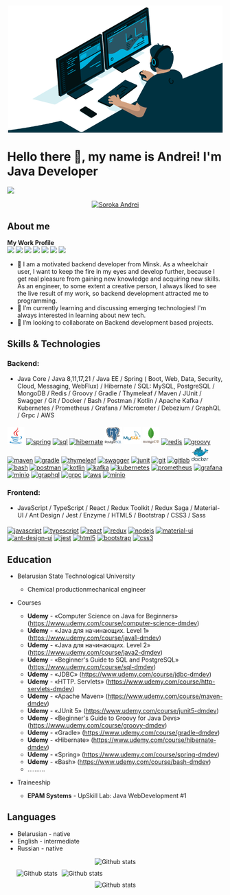 <div style="display: flex; justify-content: center;">
<img src="assets/user.gif" width="500" alt="Soroka Andrei">
</div>

# Hello there 👋, my name is Andrei! I'm Java Developer #

[![](https://komarev.com/ghpvc/?username=JavaCoDED78&label=Profile%20views&color=0e75b6&style=flat)](https://github.com/JavaCoDED78)

<div style="display: flex; justify-content: center;">
<a href="https://github.com/ryo-ma/github-profile-trophy"><img src="https://github-profile-trophy.vercel.app/?username=JavaCoDED78&theme=nord" alt="Soroka Andrei" /></a>
</div>


## **About me** ##

**My Work Profile**\
[![](https://img.shields.io/badge/-LinkedIn-blue?logo=linkedin&logoColor=white&style=for-the-badge)](https://www.linkedin.com/in/andrei-soroka-2b98b721a/)
[![](https://img.shields.io/badge/-Discord-5662F5?logo=discord&logoColor=white&style=for-the-badge)](https://discordapp.com/users/762913229772292126/)
[![](https://img.shields.io/badge/-Viber-7360F2?logo=viber&logoColor=white&style=for-the-badge)](viber://chat?number=%2B375291406806)
[![](https://img.shields.io/badge/-WhatsApp-27d045?logo=whatsapp&logoColor=white&style=for-the-badge)](https://api.whatsapp.com/send?phone=375291406806)
[![](https://img.shields.io/badge/-Telegram-33B0E2?logo=telegram&logoColor=white&style=for-the-badge)](https://t.me/androseto)
[![](https://img.shields.io/badge/-Skype-0091D2?logo=skype&logoColor=white&style=for-the-badge)](skype:androsor99?chat)
[![](https://img.shields.io/badge/-Gmail-dd4e42?logo=gmail&logoColor=white&style=for-the-badge)](mailto:javaded78@gmail.com)

- 🔭 I am a motivated backend developer from Minsk. As a wheelchair user, I want to keep the fire in my eyes and develop
  further, because I get real pleasure from gaining new knowledge and acquiring new skills. As an engineer, to some
  extent
  a creative person, I always liked to see the live result of my work, so backend development attracted me to
  programming.
- 🌱 I’m currently learning and discussing emerging technologies! I'm always interested in learning about new tech.
- 👯 I’m looking to collaborate on Backend development based projects.

## **Skills & Technologies** ##

### Backend:

- Java Core / Java 8,11,17,21 / Java EE / Spring ( Boot, Web, Data, Security, Cloud, Messaging, WebFlux) / Hibernate /
  SQL: MySQL,
  PostgreSQL / MongoDB / Redis / Groovy / Gradle / Thymeleaf / Maven / JUnit / Swagger / Git / Docker / Bash / Postman /
  Kotlin / Apache Kafka / Kubernetes / Prometheus / Grafana / Micrometer / Debezium / GraphQL / Grpc / AWS

####

<a href="https://www.java.com" target="_blank" rel="noreferrer"> <img src="https://raw.githubusercontent.com/devicons/devicon/master/icons/java/java-original.svg" alt="java" width="40" height="40"/></a>
<a href="https://spring.io/" target="_blank" rel="noreferrer"> <img src="https://www.vectorlogo.zone/logos/springio/springio-icon.svg" alt="spring" width="40" height="40"/></a>
<a href="https://www.postgresql.org" target="_blank" rel="noreferrer"> <img src="https://raw.githubusercontent.com/benc-uk/icon-collection/master/azure-patterns/sql-edge.svg" alt="sql" width="40" height="40"/></a>
<a href="https://hibernate.org/" target="_blank" rel="noreferrer"> <img src="https://www.vectorlogo.zone/logos/hibernate/hibernate-icon.svg" alt="hibernate" width="40" height="40"/></a>
<a href="https://www.postgresql.org" target="_blank" rel="noreferrer"> <img src="https://raw.githubusercontent.com/devicons/devicon/master/icons/postgresql/postgresql-original-wordmark.svg" alt="postgresql" width="40" height="40"/></a> 
<a href="https://www.mysql.com/" target="_blank" rel="noreferrer"> <img src="https://raw.githubusercontent.com/devicons/devicon/master/icons/mysql/mysql-original-wordmark.svg" alt="mysql" width="40" height="40"/></a>
<a href="https://www.mongodb.com/" target="_blank" rel="noreferrer"> <img src="https://raw.githubusercontent.com/devicons/devicon/master/icons/mongodb/mongodb-original-wordmark.svg" alt="mongodb" width="40" height="40"/></a>
<a href="https://redis.io/" target="_blank" rel="noreferrer"> <img src="https://www.vectorlogo.zone/logos/redis/redis-icon.svg" alt="redis" width="40" height="40"/></a>
<a href="https://groovy-lang.org/" target="_blank" rel="noreferrer"> <img src="https://cdn.jsdelivr.net/gh/devicons/devicon@latest/icons/groovy/groovy-original.svg" alt="groovy" width="40" height="40"/></a>
<a href="https://maven.apache.org/" target="_blank" rel="noreferrer"> <img src="https://www.vectorlogo.zone/logos/apache_maven/apache_maven-icon.svg" alt="maven" width="40" height="40"/></a>
<a href="https://gradle.org/" target="_blank" rel="noreferrer"> <img src="https://www.vectorlogo.zone/logos/gradle/gradle-icon.svg" alt="gradle" width="40" height="40"/></a>
<a href="https://www.thymeleaf.org/" target="_blank" rel="noreferrer"> <img src="https://www.thymeleaf.org/images/thymeleaf.png" alt="thymeleaf" width="40" height="40"/></a>
<a href="https://swagger.io" target="_blank" rel="noreferrer"> <img src="https://www.vectorlogo.zone/logos/openapis/openapis-icon.svg" alt="swagger" width="40" height="40"/></a>
<a href="https://junit.org/junit5/" target="_blank" rel="noreferrer"> <img src="https://junit.org/junit5/assets/img/junit5-logo.png" alt="junit" width="40" height="40"/></a>
<a href="https://git-scm.com/" target="_blank" rel="noreferrer"> <img src="https://www.vectorlogo.zone/logos/git-scm/git-scm-icon.svg" alt="git" width="40" height="40"/></a>
<a href="https://gitlab.com/" target="_blank" rel="noreferrer"> <img src="https://www.vectorlogo.zone/logos/gitlab/gitlab-icon.svg" alt="gitlab" width="40" height="40"/></a>
<a href="https://www.docker.com/" target="_blank" rel="noreferrer"> <img src="https://raw.githubusercontent.com/devicons/devicon/master/icons/docker/docker-original-wordmark.svg" alt="docker" width="40" height="40"/></a>
<a href="https://www.gnu.org/software/bash/" target="_blank" rel="noreferrer"> <img src="https://www.vectorlogo.zone/logos/gnu_bash/gnu_bash-icon.svg" alt="bash" width="40" height="40"/></a> 
<a href="https://postman.com" target="_blank" rel="noreferrer"> <img src="https://www.vectorlogo.zone/logos/getpostman/getpostman-icon.svg" alt="postman" width="40" height="40"/></a>
<a href="https://kotlinlang.org/" target="_blank" rel="noreferrer"> <img src="https://raw.githubusercontent.com/danielcranney/readme-generator/main/public/icons/skills/kotlin-colored.svg" alt="kotlin" width="40" height="40"/></a>
<a href="https://kafka.apache.org/" target="_blank" rel="noreferrer"> <img src="https://www.vectorlogo.zone/logos/apache_kafka/apache_kafka-icon.svg" alt="kafka" width="40" height="40"/></a>
<a href="https://kubernetes.io/" target="_blank" rel="noreferrer"> <img src="https://www.vectorlogo.zone/logos/kubernetes/kubernetes-icon.svg" alt="kubernetes" width="40" height="40"/></a>
<a href="https://prometheus.io/" target="_blank" rel="noreferrer"> <img src="https://www.vectorlogo.zone/logos/prometheusio/prometheusio-icon.svg" alt="prometheus" width="40" height="40"/></a>
<a href="https://grafana.com/" target="_blank" rel="noreferrer"> <img src="https://www.vectorlogo.zone/logos/grafana/grafana-icon.svg" alt="grafana" width="40" height="40"/></a>
<a href="https://debezium.io/" target="_blank" rel="noreferrer"> <img src="https://www.vectorlogo.zone/logos/debeziumio/debeziumio-icon.svg" alt="minio" width="40" height="40"/></a>
<a href="https://graphql.org/" target="_blank" rel="noreferrer"> <img src="https://www.vectorlogo.zone/logos/graphql/graphql-icon.svg" alt="graphql" width="40" height="40"/></a>
<a href="https://grpc.io/" target="_blank" rel="noreferrer"> <img src="https://www.vectorlogo.zone/logos/grpcio/grpcio-icon.svg" alt="grpc" width="40" height="40"/></a>
<a href="https://aws.amazon.com/" target="_blank" rel="noreferrer"> <img src="https://cdn.jsdelivr.net/gh/devicons/devicon@latest/icons/amazonwebservices/amazonwebservices-plain-wordmark.svg" alt="aws" width="40" height="40"/></a>
<a href="https://min.io/" target="_blank" rel="noreferrer"> <img src="https://min.io/resources/img/logo/MINIO_Bird.png" alt="minio" width="40" height="40"/></a>

### Frontend:

+ JavaScript / TypeScript / React / Redux Toolkit / Redux Saga / Material-UI / Ant Design / Jest /
  Enzyme / HTML5 / Bootstrap / CSS3 / Sass

####

  <a href="https://www.javascript.com/" target="_blank" rel="noreferrer"> <img src="https://www.vectorlogo.zone/logos/javascript/javascript-icon.svg" alt="javascript" width="40" height="40"/></a>
  <a href="https://www.typescriptlang.org/" target="_blank" rel="noreferrer"> <img src="https://www.vectorlogo.zone/logos/typescriptlang/typescriptlang-icon.svg" alt="typescript" width="40" height="40"/></a> 
  <a href="https://ru.legacy.reactjs.org/" target="_blank" rel="noreferrer"> <img src="https://www.vectorlogo.zone/logos/reactjs/reactjs-icon.svg" alt="react" width="40" height="40"/></a>
  <a href="https://redux.js.org/" target="_blank" rel="noreferrer"> <img src="https://www.vectorlogo.zone/logos/js_redux/js_redux-icon.svg" alt="redux" width="40" height="40"/></a> 
  <a href="https://nodejs.org/" target="_blank" rel="noreferrer"> <img src="https://www.vectorlogo.zone/logos/nodejs/nodejs-icon.svg" alt="nodejs" width="40" height="40"/></a>
  <a href="https://mui.com/" target="_blank" rel="noreferrer"> <img src="https://raw.githubusercontent.com/danielcranney/readme-generator/main/public/icons/skills/materialui-colored.svg" alt="material-ui" width="40" height="40"/></a>
  <a href="https://ant.design/" target="_blank" rel="noreferrer"> <img src="https://gw.alipayobjects.com/zos/rmsportal/KDpgvguMpGfqaHPjicRK.svg" alt="ant-design-ui" width="40" height="40"/></a>
  <a href="https://jestjs.io/" target="_blank" rel="noreferrer"> <img src="https://www.vectorlogo.zone/logos/jestjsio/jestjsio-icon.svg" alt="jest" width="40" height="40"/></a>
  <a href="https://html.spec.whatwg.org/multipage/" target="_blank" rel="noreferrer"> <img src="https://www.vectorlogo.zone/logos/w3_html5/w3_html5-icon.svg" alt="html5" width="40" height="40"/></a>
  <a href="https://getbootstrap.com/" target="_blank" rel="noreferrer"> <img src="https://www.vectorlogo.zone/logos/getbootstrap/getbootstrap-icon.svg" alt="bootstrap" width="40" height="40"/></a> 
  <a href="https://www.w3.org/Style/CSS/Overview.ru.html" target="_blank" rel="noreferrer"> <img src="https://www.svgrepo.com/show/349330/css3.svg" alt="css3" width="40" height="40"/></a>

## **Education** ##

* Belarusian State Technological University
    + Chemical productionmechanical engineer
* Courses
    + **Udemy** - «Computer Science on Java for Beginners» (https://www.udemy.com/course/computer-science-dmdev)
    + **Udemy** - «Java для начинающих. Level 1» (https://www.udemy.com/course/java1-dmdev)
    + **Udemy** - «Java для начинающих. Level 2» (https://www.udemy.com/course/java2-dmdev)
    + **Udemy** - «Beginner's Guide to SQL and PostgreSQL» (https://www.udemy.com/course/sql-dmdev)
    + **Udemy** - «JDBC» (https://www.udemy.com/course/jdbc-dmdev)
    + **Udemy** - «HTTP. Servlets» (https://www.udemy.com/course/http-servlets-dmdev)
    + **Udemy** - «Apache Maven» (https://www.udemy.com/course/maven-dmdev)
    + **Udemy** - «JUnit 5» (https://www.udemy.com/course/junit5-dmdev)
    + **Udemy** - «Beginner's Guide to Groovy for Java Devs» (https://www.udemy.com/course/groovy-dmdev)
    + **Udemy** - «Gradle» (https://www.udemy.com/course/gradle-dmdev)
    + **Udemy** - «Hibernate» (https://www.udemy.com/course/hibernate-dmdev)
    + **Udemy** - «Spring» (https://www.udemy.com/course/spring-dmdev)
    + **Udemy** - «Bash» (https://www.udemy.com/course/bash-dmdev)
    + ..........

* Traineeship
    + **EPAM Systems** - UpSkill Lab: Java WebDevelopment #1

## **Languages** ##

* Belarusian - native
* English - intermediate
* Russian - native

<div style="display: flex; justify-content: center; margin: 10px">
  <img src="https://github-profile-summary-cards.vercel.app/api/cards/profile-details?username=JavaCoDED78&theme=nord_dark" alt="Github stats" />
</div>

<div style="display: flex; justify-content: center; margin: 10px;">
<img src="https://github-readme-stats.vercel.app/api?username=JavaCoDED78&show_icons=true&theme=nord&" style="padding-right: 10px" alt="Github stats" />
<img src="https://github-readme-stats.vercel.app/api/top-langs?username=JavaCoDED78&show_icons=true&theme=nord&&locale=en&layout=compact" width="355" alt="Github stats" />
</div>

<div style="display: flex; justify-content: center; margin: 10px">
<img src="https://github-readme-streak-stats.herokuapp.com?user=JavaCoDED78&theme=nord" alt="Github stats">
</div>
